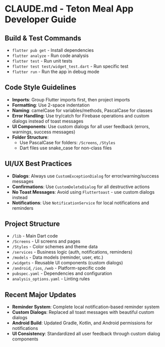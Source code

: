# CLAUDE.md - Teton Meal App Developer Guide

## Build & Test Commands

- `flutter pub get` - Install dependencies
- `flutter analyze` - Run code analysis
- `flutter test` - Run unit tests
- `flutter test test/widget_test.dart` - Run specific test
- `flutter run` - Run the app in debug mode

## Code Style Guidelines

- **Imports**: Group Flutter imports first, then project imports
- **Formatting**: Use 2-space indentation
- **Naming**: camelCase for variables/methods, PascalCase for classes
- **Error Handling**: Use try/catch for Firebase operations and custom dialogs instead of toast messages
- **UI Components**: Use custom dialogs for all user feedback (errors, warnings, success messages)
- **Folder Structure**:
  - Use PascalCase for folders: `/Screens`, `/Styles`
  - Dart files use snake_case for non-class files

## UI/UX Best Practices

- **Dialogs**: Always use `CustomExceptionDialog` for error/warning/success messages
- **Confirmations**: Use `CustomDeleteDialog` for all destructive actions
- **No Toast Messages**: Avoid using `Fluttertoast` - use custom dialogs instead
- **Notifications**: Use `NotificationService` for local notifications and reminders

## Project Structure

- `/lib` - Main Dart code
- `/Screens` - UI screens and pages
- `/Styles` - Color schemes and theme data
- `/services` - Business logic (auth, notifications, reminders)
- `/models` - Data models (reminder, user, etc.)
- `/widgets` - Reusable UI components (custom dialogs)
- `/android`, `/ios`, `/web` - Platform-specific code
- `pubspec.yaml` - Dependencies and configuration
- `analysis_options.yaml` - Linting rules

## Recent Major Updates

- **Reminder System**: Complete local notification-based reminder system
- **Custom Dialogs**: Replaced all toast messages with beautiful custom dialogs
- **Android Build**: Updated Gradle, Kotlin, and Android permissions for notifications
- **UI Consistency**: Standardized all user feedback through custom dialog components
